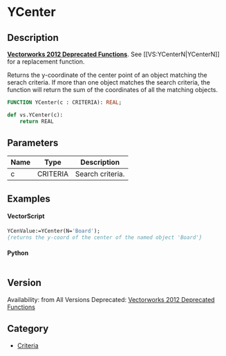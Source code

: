 # YCenter

## Description
<b>[Vectorworks 2012 Deprecated Functions](../../Common/Versions/Vectorworks%202012.md)</b>. See [[VS:YCenterN|YCenterN]] for a replacement function.


Returns the y-coordinate of the center point of an object matching the serach criteria. If more than one object matches the search criteria, the function will return the sum of the coordinates of all the matching objects.

```pascal
FUNCTION YCenter(c : CRITERIA): REAL;
```

```python
def vs.YCenter(c):
    return REAL
```

## Parameters
|Name|Type|Description|
|---|---|---|
|c|CRITERIA|Search criteria.|

## Examples
#### VectorScript ####
```pascal
YCenValue:=YCenter(N='Board');
{returns the y-coord of the center of the named object 'Board'}
```
#### Python ####
```python

```

## Version
Availability: from All Versions
Deprecated: [Vectorworks 2012 Deprecated Functions](../../Common/Versions/Vectorworks%202012.md)

## Category
* [Criteria](../Categories/Criteria.md)
